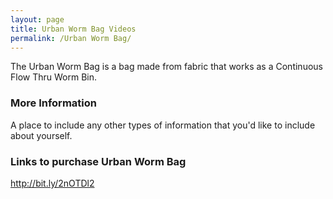 ```yaml
---
layout: page
title: Urban Worm Bag Videos
permalink: /Urban Worm Bag/
---
```


The Urban Worm Bag is a bag made from fabric that works as a Continuous Flow Thru Worm Bin.
### More Information

A place to include any other types of information that you'd like to include about yourself.

### Links to purchase Urban Worm Bag

http://bit.ly/2nOTDl2
